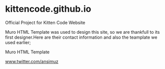# kittencode.github.io
Official Project for Kitten Code Website

Muro HTML Template was used to design this site, so we are 
thankfull to its first designer.Here are their contact information
and also the teamplate we used earlier;

Muro HTML Template

www.twitter.com/ansimuz